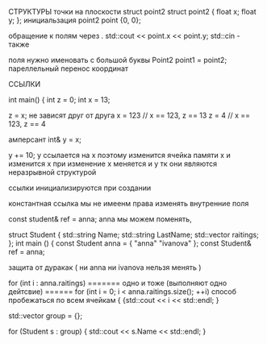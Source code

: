 СТРУКТУРЫ
точки на плоскости 
struct point2
struct point2 
{
float x;
float y;
};
инициальзация
point2 point {0, 0};

обращение к полям через .
std::cout << point.x << point.y;
std::cin - также 

поля нужно именовать с большой буквы
Point2 point1 = point2;
пареллельный перенос координат

ССЫЛКИ

int main()
{
  int z = 0;
  int x = 13;
  
  z = x;
  не зависят друг от друга
  x = 123 // x == 123, z == 13
  z = 4 // x == 123, z == 4

амперсант 
int& y = x;

y += 10;
у ссылается на х поэтому изменится ячейка памяти х и изменится х
при изменение х меняется и у тк они являются неразрывной структурой

ссылки инициализируются при создании 

константная ссылка 
мы не имеенм права изменять внутренние поля

const student& ref = anna;
anna мы можем поменять,

struct Student
{
std::string Name;
std::string LastName;
std::vector<int> raitings;
};
int main ()
{
const Student anna = {
"anna"
"ivanova"
};
const Student& ref = anna;

защита от дуракак ( ни anna  ни ivanova нельзя менять )

for (int i : anna.raitings) =======                           одно и тоже (выполняют одно дейтсвие)
====== for (int i = 0; i < anna.raitings.size(); ++i)         способ пробежаться по всем ячейкам 
{
{std::cout << i << std::endl;
}

std::vector<Student> group = {};

for (Student s : group)
{
std::cout << s.Name << std::endl;
}
